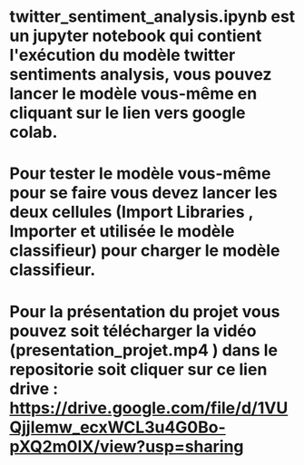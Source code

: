 # twitter_sentiment_analysis.ipynb est un jupyter notebook qui contient l'exécution du modèle twitter sentiments analysis, vous pouvez lancer le modèle vous-même en cliquant sur le lien vers google colab.
# Pour tester le modèle vous-même pour se faire vous devez lancer les deux cellules (Import Libraries , Importer et utilisée le modèle classifieur) pour charger le modèle classifieur.
# Pour la présentation du projet vous pouvez soit télécharger la vidéo (presentation_projet.mp4 ) dans le repositorie soit cliquer sur ce lien drive : https://drive.google.com/file/d/1VUQjjIemw_ecxWCL3u4G0Bo-pXQ2m0IX/view?usp=sharing
